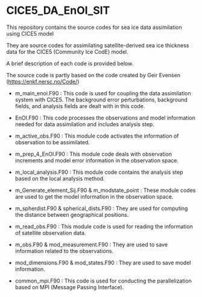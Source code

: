 # CICE5_DA_EnOI_SIT
This repository contains the source codes for sea ice data assimilation using CICE5 model 

They are source codes for assimilating satellite-derived sea ice thickness data for the CICE5 (Community Ice CodE) model.

A brief description of each code is provided below.

The source code is partly based on the code created by Geir Evensen (https://enkf.nersc.no/Code/)

* m_main_enoi.F90
: This code is used for coupling the data assimilation system with CICE5.
The background error perturbations, background fields, and analysis fields are dealt with in this code.

* EnOI.F90
: This code processes the observations and model information needed for data assimilation and includes analysis step.

* m_active_obs.F90
: This module code activates the information of observation to be assimilated.

* m_prep_4_EnOI.F90
: This module code deals with observation increments and model error information in the observation space.

* m_local_analysis.F90
: This module code contains the analysis step based on the local analysis method.

* m_Generate_element_Sij.F90  &  m_modstate_point
: These module codes are used to get the model information in the observation space.

* m_spherdist.F90  &  spherical_dists.F90 
: They are used for computing the distance between geographical positions.

* m_read_obs.F90
: This module code is used for reading the information of satellite observation data.

* m_obs.F90  &  mod_measurement.F90
: They are used to save information related to the observations.

* mod_dimensions.F90  &  mod_states.F90
: They are used to save model information.

* common_mpi.F90
: This code is used for conducting the parallelization based on MPI (Message Passing Interface).
